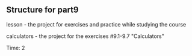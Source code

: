 ## Structure for part9

lesson - the project for exercises and practice while studying the course

calculators - the project for the exercises #9.1-9.7 "Calculators"

Time: 2
